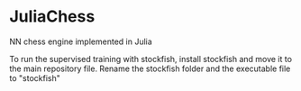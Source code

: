 # JuliaChess
NN chess engine implemented in Julia

To run the supervised training with stockfish, install stockfish and move it to the main repository file. Rename the stockfish folder and the executable file to "stockfish"
